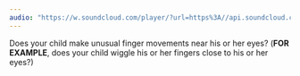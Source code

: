 ```yaml
---
audio: "https://w.soundcloud.com/player/?url=https%3A//api.soundcloud.com/tracks/1405643368%3Fsecret_token%3Ds-JgCBdddZZB1&color=%23ff5500&auto_play=true&hide_related=false&show_comments=true&show_user=true&show_reposts=false&show_teaser=true&visual=true"
---
```


Does your child make unusual finger movements near his or her eyes?
(<strong>FOR EXAMPLE</strong>, does your child wiggle his or her fingers close to his or her eyes?)